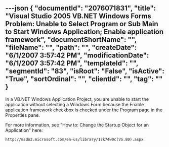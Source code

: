 ---json
{
  "documentId": "2076071831",
  "title": "Visual Studio 2005 VB.NET Windows Forms Problem: Unable to Select Program or Sub Main to Start Windows Application; Enable application framework",
  "documentShortName": "",
  "fileName": "",
  "path": "",
  "createDate": "6/1/2007 3:57:42 PM",
  "modificationDate": "6/1/2007 3:57:42 PM",
  "templateId": "",
  "segmentId": "83",
  "isRoot": "False",
  "isActive": "True",
  "sortOrdinal": "",
  "clientId": "",
  "tag": ""
}
---

In a VB.NET Windows Application Project, you are unable to start the application without selecting a Windows Form because the Enable application framework checkbox is checked under the Program page in the Properties pane.

For more information, see &quot;How to: Change the Startup Object for an Application&quot; here:

    http://msdn2.microsoft.com/en-us/library/17k74w0c(VS.80).aspx
